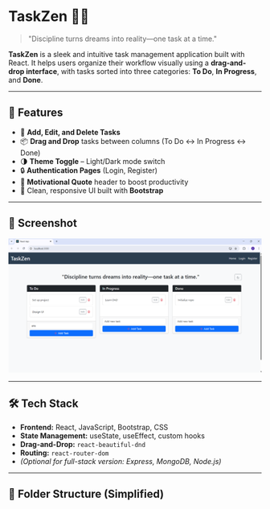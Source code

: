 # TaskZen 🧠✅

> "Discipline turns dreams into reality—one task at a time."

**TaskZen** is a sleek and intuitive task management application built with React. It helps users organize their workflow visually using a **drag-and-drop interface**, with tasks sorted into three categories: **To Do**, **In Progress**, and **Done**.

---

## 🚀 Features

- 📝 **Add, Edit, and Delete Tasks**  
- 📦 **Drag and Drop** tasks between columns (To Do ↔ In Progress ↔ Done)
- 🌗 **Theme Toggle** – Light/Dark mode switch
- 🔒 **Authentication Pages** (Login, Register)
- 🧠 **Motivational Quote** header to boost productivity
- 🎨 Clean, responsive UI built with **Bootstrap**

---

## 📸 Screenshot

![TaskZen UI](public/Screenshot.png)  


---

## 🛠️ Tech Stack

- **Frontend:** React, JavaScript, Bootstrap, CSS
- **State Management:** useState, useEffect, custom hooks
- **Drag-and-Drop:** `react-beautiful-dnd`
- **Routing:** `react-router-dom`
- *(Optional for full-stack version: Express, MongoDB, Node.js)*

---

## 📁 Folder Structure (Simplified)

